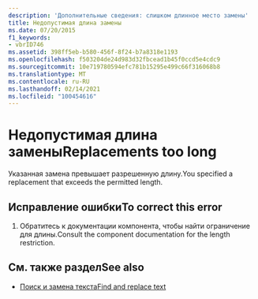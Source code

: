```yaml
---
description: 'Дополнительные сведения: слишком длинное место замены'
title: Недопустимая длина замены
ms.date: 07/20/2015
f1_keywords:
- vbrID746
ms.assetid: 398ff5eb-b580-456f-8f24-b7a8318e1193
ms.openlocfilehash: f503204de24d983d32fbcead1b45f0ccd5e4cdc9
ms.sourcegitcommit: 10e719780594efc781b15295e499c66f316068b8
ms.translationtype: MT
ms.contentlocale: ru-RU
ms.lasthandoff: 02/14/2021
ms.locfileid: "100454616"
---
```

# <a name="replacements-too-long"></a><span data-ttu-id="b610b-103">Недопустимая длина замены</span><span class="sxs-lookup"><span data-stu-id="b610b-103">Replacements too long</span></span>

<span data-ttu-id="b610b-104">Указанная замена превышает разрешенную длину.</span><span class="sxs-lookup"><span data-stu-id="b610b-104">You specified a replacement that exceeds the permitted length.</span></span>  
  
## <a name="to-correct-this-error"></a><span data-ttu-id="b610b-105">Исправление ошибки</span><span class="sxs-lookup"><span data-stu-id="b610b-105">To correct this error</span></span>  
  
1. <span data-ttu-id="b610b-106">Обратитесь к документации компонента, чтобы найти ограничение для длины.</span><span class="sxs-lookup"><span data-stu-id="b610b-106">Consult the component documentation for the length restriction.</span></span>  
  
## <a name="see-also"></a><span data-ttu-id="b610b-107">См. также раздел</span><span class="sxs-lookup"><span data-stu-id="b610b-107">See also</span></span>

- [<span data-ttu-id="b610b-108">Поиск и замена текста</span><span class="sxs-lookup"><span data-stu-id="b610b-108">Find and replace text</span></span>](/visualstudio/ide/finding-and-replacing-text)
